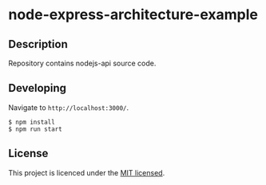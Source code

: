 # node-express-architecture-example


## Description

Repository contains nodejs-api source code.

## Developing

Navigate to `http://localhost:3000/`.

```
$ npm install
$ npm run start
```

## License

This project is licenced under the [MIT licensed](LICENSE).
